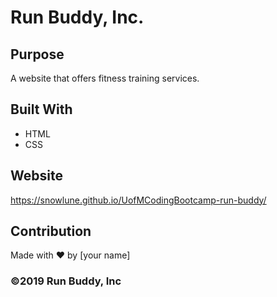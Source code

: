# Run Buddy, Inc.

## Purpose
A website that offers fitness training services. 

## Built With
* HTML
* CSS

## Website
https://snowlune.github.io/UofMCodingBootcamp-run-buddy/

## Contribution
Made with ❤️ by [your name]

### ©️2019 Run Buddy, Inc 
